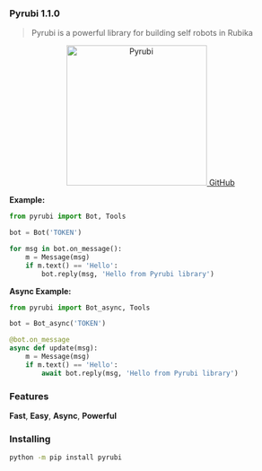 ### Pyrubi 1.1.0

> Pyrubi is a powerful library for building self robots in Rubika

<p align='center'>
    <a href='github.address'>
        <img src='https://iili.io/HIjPRS9.jpg' alt='Pyrubi' width='250'>
    </a>
    <a href='https://github.com/AliGanji1/pyrubi'>
        GitHub
    </a>
</p>

**Example:**
``` python
from pyrubi import Bot, Tools

bot = Bot('TOKEN')

for msg in bot.on_message():
    m = Message(msg)
    if m.text() == 'Hello':
        bot.reply(msg, 'Hello from Pyrubi library')
```

**Async Example:**
``` python
from pyrubi import Bot_async, Tools

bot = Bot_async('TOKEN')

@bot.on_message
async def update(msg):
    m = Message(msg)
    if m.text() == 'Hello':
        await bot.reply(msg, 'Hello from Pyrubi library')
```

### Features

**Fast**, **Easy**, **Async**, **Powerful**

### Installing

``` bash
python -m pip install pyrubi
```